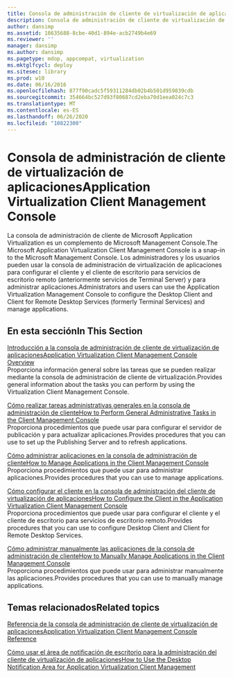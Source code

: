 ```yaml
---
title: Consola de administración de cliente de virtualización de aplicaciones
description: Consola de administración de cliente de virtualización de aplicaciones
author: dansimp
ms.assetid: 18635688-8cbe-40d1-894e-acb2749b4e69
ms.reviewer: ''
manager: dansimp
ms.author: dansimp
ms.pagetype: mdop, appcompat, virtualization
ms.mktglfcycl: deploy
ms.sitesec: library
ms.prod: w10
ms.date: 06/16/2016
ms.openlocfilehash: 877f90cadc5f59311284db02b4b501d959839cdb
ms.sourcegitcommit: 354664bc527d93f80687cd2eba70d1eea024c7c3
ms.translationtype: MT
ms.contentlocale: es-ES
ms.lasthandoff: 06/26/2020
ms.locfileid: "10822300"
---
```

# <span data-ttu-id="98fd2-103">Consola de administración de cliente de virtualización de aplicaciones</span><span class="sxs-lookup"><span data-stu-id="98fd2-103">Application Virtualization Client Management Console</span></span>


<span data-ttu-id="98fd2-104">La consola de administración de cliente de Microsoft Application Virtualization es un complemento de Microsoft Management Console.</span><span class="sxs-lookup"><span data-stu-id="98fd2-104">The Microsoft Application Virtualization Client Management Console is a snap-in to the Microsoft Management Console.</span></span> <span data-ttu-id="98fd2-105">Los administradores y los usuarios pueden usar la consola de administración de virtualización de aplicaciones para configurar el cliente y el cliente de escritorio para servicios de escritorio remoto (anteriormente servicios de Terminal Server) y para administrar aplicaciones.</span><span class="sxs-lookup"><span data-stu-id="98fd2-105">Administrators and users can use the Application Virtualization Management Console to configure the Desktop Client and Client for Remote Desktop Services (formerly Terminal Services) and manage applications.</span></span>

## <span data-ttu-id="98fd2-106">En esta sección</span><span class="sxs-lookup"><span data-stu-id="98fd2-106">In This Section</span></span>


<a href="" id="application-virtualization-client-management-console-overview"></a>[<span data-ttu-id="98fd2-107">Introducción a la consola de administración de cliente de virtualización de aplicaciones</span><span class="sxs-lookup"><span data-stu-id="98fd2-107">Application Virtualization Client Management Console Overview</span></span>](application-virtualization-client-management-console-overview.md)  
<span data-ttu-id="98fd2-108">Proporciona información general sobre las tareas que se pueden realizar mediante la consola de administración de cliente de virtualización.</span><span class="sxs-lookup"><span data-stu-id="98fd2-108">Provides general information about the tasks you can perform by using the Virtualization Client Management Console.</span></span>

<a href="" id="how-to-perform-general-administrative-tasks-in-the-client-management-console"></a>[<span data-ttu-id="98fd2-109">Cómo realizar tareas administrativas generales en la consola de administración de cliente</span><span class="sxs-lookup"><span data-stu-id="98fd2-109">How to Perform General Administrative Tasks in the Client Management Console</span></span>](how-to-perform-general-administrative-tasks-in-the-client-management-console.md)  
<span data-ttu-id="98fd2-110">Proporciona procedimientos que puede usar para configurar el servidor de publicación y para actualizar aplicaciones.</span><span class="sxs-lookup"><span data-stu-id="98fd2-110">Provides procedures that you can use to set up the Publishing Server and to refresh applications.</span></span>

<a href="" id="how-to-manage-applications-in-the-client-management-console"></a>[<span data-ttu-id="98fd2-111">Cómo administrar aplicaciones en la consola de administración de cliente</span><span class="sxs-lookup"><span data-stu-id="98fd2-111">How to Manage Applications in the Client Management Console</span></span>](how-to-manage-applications-in-the-client-management-console.md)  
<span data-ttu-id="98fd2-112">Proporciona procedimientos que puede usar para administrar aplicaciones.</span><span class="sxs-lookup"><span data-stu-id="98fd2-112">Provides procedures that you can use to manage applications.</span></span>

<a href="" id="how-to-configure-the-client-in-the-application-virtualization-client-management-console"></a>[<span data-ttu-id="98fd2-113">Cómo configurar el cliente en la consola de administración del cliente de virtualización de aplicaciones</span><span class="sxs-lookup"><span data-stu-id="98fd2-113">How to Configure the Client in the Application Virtualization Client Management Console</span></span>](how-to-configure-the-client-in-the-application-virtualization-client-management-console.md)  
<span data-ttu-id="98fd2-114">Proporciona procedimientos que puede usar para configurar el cliente y el cliente de escritorio para servicios de escritorio remoto.</span><span class="sxs-lookup"><span data-stu-id="98fd2-114">Provides procedures that you can use to configure Desktop Client and Client for Remote Desktop Services.</span></span>

<a href="" id="how-to-manually-manage-applications-in-the-client-management-console"></a>[<span data-ttu-id="98fd2-115">Cómo administrar manualmente las aplicaciones de la consola de administración de cliente</span><span class="sxs-lookup"><span data-stu-id="98fd2-115">How to Manually Manage Applications in the Client Management Console</span></span>](how-to-manually-manage-applications-in-the-client-management-console.md)  
<span data-ttu-id="98fd2-116">Proporciona procedimientos que puede usar para administrar manualmente las aplicaciones.</span><span class="sxs-lookup"><span data-stu-id="98fd2-116">Provides procedures that you can use to manually manage applications.</span></span>

## <span data-ttu-id="98fd2-117">Temas relacionados</span><span class="sxs-lookup"><span data-stu-id="98fd2-117">Related topics</span></span>


[<span data-ttu-id="98fd2-118">Referencia de la consola de administración de cliente de virtualización de aplicaciones</span><span class="sxs-lookup"><span data-stu-id="98fd2-118">Application Virtualization Client Management Console Reference</span></span>](application-virtualization-client-management-console-reference.md)

[<span data-ttu-id="98fd2-119">Cómo usar el área de notificación de escritorio para la administración del cliente de virtualización de aplicaciones</span><span class="sxs-lookup"><span data-stu-id="98fd2-119">How to Use the Desktop Notification Area for Application Virtualization Client Management</span></span>](how-to-use-the-desktop-notification-area-for-application-virtualization-client-management.md)

 

 





